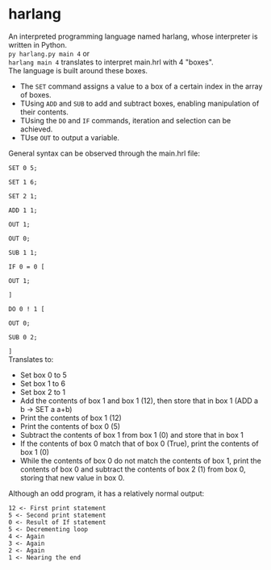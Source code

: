 # harlang
An interpreted programming language named harlang, whose interpreter is written in Python. <br>
<code>py harlang.py main 4</code> or <code> harlang main 4</code> translates to interpret main.hrl with 4 "boxes".<br>
The language is built around these boxes. 
<ul>
<li>The <code>SET</code> command assigns a value to a box of a certain index in the array of boxes. </li>
<li>TUsing <code>ADD</code> and <code>SUB</code> to add and subtract boxes, enabling manipulation of their contents. </li>
<li>TUsing the <code>DO</code> and <code>IF</code> commands, iteration and selection can be achieved. </li>
<li>TUse <code>OUT</code> to output a variable. </li>
</ul>
General syntax can be observed through the main.hrl file: <br>
<code>
SET 0 5;<br>
SET 1 6;<br>
SET 2 1;<br>
ADD 1 1;<br>
OUT 1;<br>
OUT 0;<br>
SUB 1 1;<br>
IF 0 = 0 [<br>
OUT 1;<br>
]<br>
DO 0 ! 1 [<br>
OUT 0;<br>
SUB 0 2;<br>
]</code><br>
Translates to:<br>
<ul>
  <li>Set box 0 to 5</li>
  <li>Set box 1 to 6</li>
  <li>Set box 2 to 1</li>
  <li>Add the contents of box 1 and box 1 (12), then store that in box 1 (ADD a b -> SET a a+b) </li>
  <li>Print the contents of box 1 (12) </li>
  <li>Print the contents of box 0 (5) </li>
  <li>Subtract the contents of box 1 from box 1 (0) and store that in box 1 </li>
  <li>If the contents of box 0 match that of box 0 (True), print the contents of box 1 (0) </li>
  <li>While the contents of box 0 do not match the contents of box 1, print the contents of box 0 and subtract the contents of box 2 (1) from box 0, storing that new value in box 0.</li>
</ul>
Although an odd program, it has a relatively normal output: <br>
<code>
12 <- First print statement
5 <- Second print statement
0 <- Result of If statement
5 <- Decrementing loop
4 <- Again
3 <- Again
2 <- Again
1 <- Nearing the end
</code>
